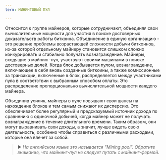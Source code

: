 ```yaml
---
term: МИНИНГОВЫЙ ПУЛ

---
```

Относится к группе майнеров, которые сотрудничают, объединяя свои вычислительные мощности для участия в поиске достоверных доказательств работы биткоина. Объединение в единую организацию - это решение проблемы возрастающей сложности добычи биткоинов, из-за которой отдельному майнеру становится слишком сложно конкурировать и стабильно получать вознаграждение. Майнеры, входящие в майнинг-пул, участвуют своими машинами в поиске достоверных долей. Когда блок добывается пулом, вознаграждение, включающее в себя вновь созданные биткоины, а также комиссионные за транзакции, включенные в блок, распределяется между участниками пула в соответствии с выбранным способом оплаты. Это распределение пропорционально вычислительной мощности каждого майнера.

Объединив усилия, майнеры в пуле повышают свои шансы на нахождение блоков и тем самым снижают их дисперсию. Это обеспечивает более регулярный и предсказуемый источник дохода по сравнению с одиночной добычей, когда майнер может не получать вознаграждение в течение длительного времени. Таким образом, они могут выравнивать свои доходы, а значит, лучше видеть свою деятельность, особенно чтобы справиться с различными расходами, которые она влечет за собой.

> ► *На английском языке это называется "Mining pool". Обратите внимание, что майнинг-пул не следует путать с майнинг-фермой.*